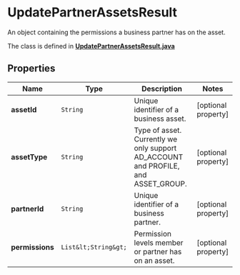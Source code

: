 

# UpdatePartnerAssetsResult

An object containing the permissions a business partner has on the asset.

The class is defined in **[UpdatePartnerAssetsResult.java](../../src/main/java/org/openapitools/model/UpdatePartnerAssetsResult.java)**

## Properties

Name | Type | Description | Notes
------------ | ------------- | ------------- | -------------
**assetId** | `String` | Unique identifier of a business asset. |  [optional property]
**assetType** | `String` | Type of asset. Currently we only support AD_ACCOUNT and PROFILE, and ASSET_GROUP. |  [optional property]
**partnerId** | `String` | Unique identifier of a business partner. |  [optional property]
**permissions** | `List&lt;String&gt;` | Permission levels member or partner has on an asset. |  [optional property]






